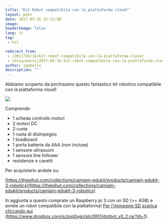 ```yaml
---
title: "Kit Robot compatibile con la piattaforma cloud!"
layout: post
date: 2017-03-16 22:11:00
image:
headerImage: false
lang: it
tag:
 - Kit

redirect_from: 
 - /2017/03/16/kit-robot-compatibile-con-la-piattaforma-cloud/
 - /blog/posts/2017-03-16-kit-robot-compatibile-con-la-piattaforma-cloud
author: sgabello
description: ""
---
```


Abbiamo scoperto da pochissimo questo fantastico kit robotico compatibile con la piattaforma cloud!

![](https://cdn.shopify.com/s/files/1/0176/3274/products/101685_1024x1024.jpg?v=1477646110)

Comprende:

* 1 scheda controllo motori
* 2 motori DC
* 2 ruote
* 1 ruota di disimpegno
* 1 bradboard
* 1 porta batterie da 4AA (non incluse)
* 1 sensore ultrasuoni
* 1 sensore line follower
* resistenze e cavetti


Per acquistarlo andate su:

[https://thepihut.com/collections/camjam-edukit/products/camjam-edukit-3-robotics](https://thepihut.com/collections/camjam-edukit/products/camjam-edukit-3-robotics)

In aggiunta a questo comprate un Raspberry pi 3 con un SD (>= 4GB) e avrete un robot compatibile con la piattaforma!
[Per l'immagine SD scarica cliccando qui](https://www.dropbox.com/s/zop0xgrcklc0951/dotbot_v0_2.rar?dl=1)
(https://www.dropbox.com/s/zop0xgrcklc0951/dotbot_v0_2.rar?dl=1).

